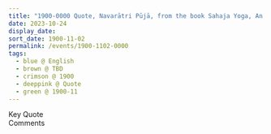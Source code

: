 ```yaml
---
title: "1900-0000 Quote, Navarātri Pūjā, from the book Sahaja Yoga, An Experiential Treatise (Sahaja Yoga Anubhavāche Bola) by Venu Narayan Phaḍake, Chapter 19, Pages 248 and 249"
date: 2023-10-24
display_date: 
sort_date: 1900-11-02
permalink: /events/1900-1102-0000
tags:
  - blue @ English
  - brown @ TBD
  - crimson @ 1900
  - deeppink @ Quote
  - green @ 1900-11
---
```


<wave-list>
  <list-title color="green" width="75">Key Quote</list-title>
  <list-item color="BlanchedAlmond"  width="200"></list-item>
  <list-item color="Lavender"></list-item>
  <list-item color="BlanchedAlmond"></list-item>
</wave-list>

<br>

<wave-list>
  <list-title color="green" width="75">Comments</list-title>
  <list-item color="BlanchedAlmond"  width="200"></list-item>
  <list-item color="Lavender"></list-item>
  <list-item color="BlanchedAlmond"></list-item>
</wave-list>